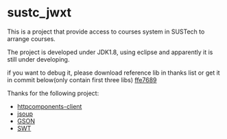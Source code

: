 # sustc_jwxt

This is a project that provide access to courses system in SUSTech to arrange courses.

The project is developed under JDK1.8, using eclipse and apparently it is still under developing.

if you want to debug it, please download reference lib in thanks list or get it in commit below(only contain first three libs)
[ffe7689](https://github.com/ddzy2015/sustc_jwxt/tree/ffe7689e062d98c05e2eaba216920fbade2c2945)

Thanks for the following project:

* [httpcomponents-client](http://hc.apache.org/)
* [jsoup](https://jsoup.org)
* [GSON](https://github.com/google/gson)
* [SWT](http://www.eclipse.org/swt/)
